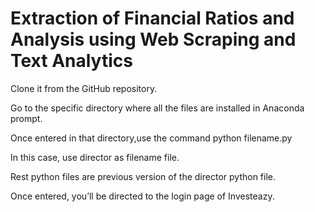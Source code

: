 # Extraction of Financial Ratios and Analysis using Web Scraping and Text Analytics

Clone it from the GitHub repository.

Go to the specific directory where all the files are installed in Anaconda prompt.

Once entered in that directory,use the command python filename.py

In this case, use director as filename file.

Rest python files are previous version of the director python file.

Once entered, you’ll be directed to the login page of Investeazy.
